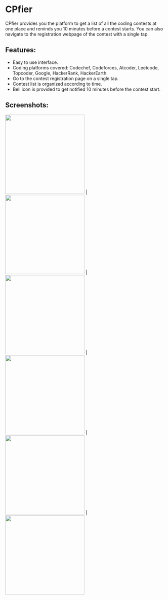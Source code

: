 # CPfier
CPfier provides you the platform to get a list of all the coding contests at one place and reminds you 10 minutes before a contest starts. You can also navigate to the registration webpage of the contest with a single tap.

## Features:
* Easy to use interface.
* Coding platforms covered: Codechef, Codeforces, Atcoder, Leetcode, Topcoder, Google, HackerRank, HackerEarth.
* Go to the contest registration page on a single tap.
* Contest list is organized according to time.
* Bell icon is provided to get notified 10 minutes before the contest start.

## Screenshots:

<img src="https://user-images.githubusercontent.com/70212380/173198224-911dda96-8a61-48fa-aea7-c75c19d6ddec.jpg" width="250px">  |  <img src="https://user-images.githubusercontent.com/70212380/173198244-89f4ddb7-d95c-4b1b-bd11-2d149f1b265d.jpg" width="250px">  |  <img src="https://user-images.githubusercontent.com/70212380/173198247-2d585ebb-3a35-4abd-9e62-514c055d1aa8.jpg" width="250px">  |  <img src="https://user-images.githubusercontent.com/70212380/173198255-52554064-0a03-49e3-bd26-3772e1f8f0f4.jpg" width="250px">  |  <img src="https://user-images.githubusercontent.com/70212380/173198262-f10e9683-0b36-4e5c-be59-8020e9805472.jpg" width="250px">  |  <img src="https://user-images.githubusercontent.com/70212380/173198267-6fc5008f-dc28-471e-8d93-ecb747fb5cf4.jpg" width="250px">
